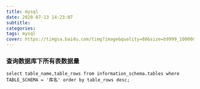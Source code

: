 ```yaml
---
title: mysql
date: 2020-07-13 14:23:07
subtitle:
categories:
tags: mysql
cover: https://timgsa.baidu.com/timg?image&quality=80&size=b9999_10000&sec=1595490607828&di=d6b966d042b9ff37e91ec318647b4c57&imgtype=0&src=http%3A%2F%2Fb-ssl.duitang.com%2Fuploads%2Fitem%2F201706%2F07%2F20170607220005_L3inN.jpeg
---
```


### 查询数据库下所有表数据量
```mysql
select table_name,table_rows from information_schema.tables where TABLE_SCHEMA = '库名' order by table_rows desc;
```
